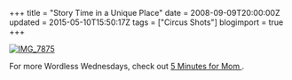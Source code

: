 +++
title = "Story Time in a Unique Place"
date = 2008-09-09T20:00:00Z
updated = 2015-05-10T15:50:17Z
tags = ["Circus Shots"]
blogimport = true 
+++

[![IMG_7875](https://latc.s3.amazonaws.com/wp-content/uploads/2008/09/img-7875-thumb.jpg)](https://latc.s3.amazonaws.com/wp-content/uploads/2008/09/img-7875.jpg) 

 


For more Wordless Wednesdays, check out 
[
5 Minutes for Mom
](http://www.5minutesformom.com)
.

